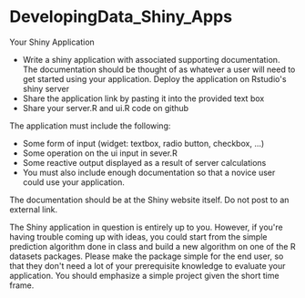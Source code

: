 # DevelopingData_Shiny_Apps

Your Shiny Application

* Write a shiny application with associated supporting documentation. The documentation should be thought of as whatever a user will need to get started using your application.
Deploy the application on Rstudio's shiny server
* Share the application link by pasting it into the provided text box
* Share your server.R and ui.R code on github

The application must include the following:

* Some form of input (widget: textbox, radio button, checkbox, ...)
* Some operation on the ui input in sever.R
* Some reactive output displayed as a result of server calculations
* You must also include enough documentation so that a novice user could use your application.

The documentation should be at the Shiny website itself. Do not post to an external link.

The Shiny application in question is entirely up to you. However, if you're having trouble coming up with ideas, you could start from the simple prediction algorithm done in class and build a new algorithm on one of the R datasets packages. Please make the package simple for the end user, so that they don't need a lot of your prerequisite knowledge to evaluate your application. You should emphasize a simple project given the short time frame.
